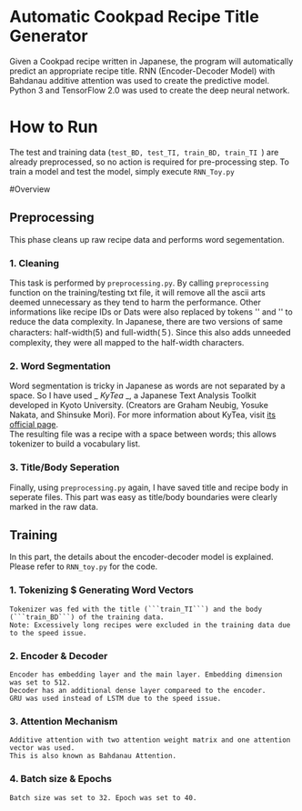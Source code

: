 # Automatic Cookpad Recipe Title Generator

Given a Cookpad recipe written in Japanese, the program will automatically predict an appropriate recipe title. 
RNN (Encoder-Decoder Model) with Bahdanau additive attention was used to create the predictive model. 
Python 3 and TensorFlow 2.0 was used to create the deep neural network. 

# How to Run
The test and training data (```test_BD, test_TI, train_BD, train_TI ```) are already preprocessed, so no action is required for pre-processing step.
To train a model and test the model, simply execute ```RNN_Toy.py```

#Overview

## Preprocessing
This phase cleans up raw recipe data and performs word segementation. 

### 1. Cleaning
   This task is performed by ```preprocessing.py```. By calling ```preprocessing``` function on the training/testing txt file, it will remove all the ascii arts deemed unnecessary as they tend to harm the performance. 
   Other informations like recipe IDs or Dats were also replaced by tokens '<ID>' and '<Date>' to reduce the data complexity.
   In Japanese, there are two versions of same characters: half-width(5) and full-width(５). 
   Since this also adds unneeded complexity, they were all mapped to the half-width characters. 

### 2. Word Segmentation
   Word segmentation is tricky in Japanese as words are not separated by a space. So I have used _ _KyTea_ _, a Japanese Text Analysis Toolkit developed in Kyoto University.
   (Creators are Graham Neubig, Yosuke Nakata, and Shinsuke Mori).
   For more information about KyTea, visit [its official page](http://www.phontron.com/kytea/).  
   The resulting file was a recipe with a space between words; this allows tokenizer to build a vocabulary list. 
   
### 3. Title/Body Seperation
   Finally, using ```preprocessing.py``` again, I have saved title and recipe body in seperate files. 
   This part was easy as title/body boundaries were clearly marked in the raw data. 
   
## Training 
In this part, the details about the encoder-decoder model is explained. 
Please refer to ```RNN_toy.py``` for the code. 

### 1. Tokenizing $ Generating Word Vectors
    Tokenizer was fed with the title (```train_TI```) and the body (```train_BD```) of the training data.
    Note: Excessively long recipes were excluded in the training data due to the speed issue. 
    
### 2. Encoder & Decoder
    Encoder has embedding layer and the main layer. Embedding dimension was set to 512. 
    Decoder has an additional dense layer compareed to the encoder. 
    GRU was used instead of LSTM due to the speed issue. 

### 3. Attention Mechanism
    Additive attention with two attention weight matrix and one attention vector was used. 
    This is also known as Bahdanau Attention. 

### 4. Batch size & Epochs
    Batch size was set to 32. Epoch was set to 40. 

